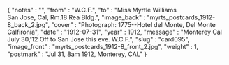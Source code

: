 {
  "notes" : "",
  "from" : "W.C.F.",
  "to" : "Miss Myrtle Williams<br> San Jose, Cal, Rm.18 Rea Bldg.",
  "image_back" : "myrts_postcards_1912-8_back_2.jpg",
  "cover" : "Photograph: 1775--Hotel del Monte, Del Monte Calfironia",
  "date" : "1912-07-31",
  "year" : 1912,
  "message" : "Monterey Cal July 30,'12 Off to San Jose this eve. W.C.F.",
  "slug" : "card095",
  "image_front" : "myrts_postcards_1912-8_front_2.jpg",
  "weight" : 1,
  "postmark" : "Jul 31, 8am 1912, Monterey, CAL"
}
